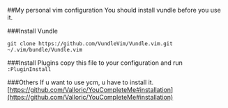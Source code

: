 ##My personal vim configuration
You should install vundle before you use it.

###Install Vundle
```shell
git clone https://github.com/VundleVim/Vundle.vim.git ~/.vim/bundle/Vundle.vim
```

###Install Plugins
copy this file to your configuration and run `:PluginInstall`

###Others
If u want to use ycm, u have to install it.[https://github.com/Valloric/YouCompleteMe#installation](https://github.com/Valloric/YouCompleteMe#installation)

